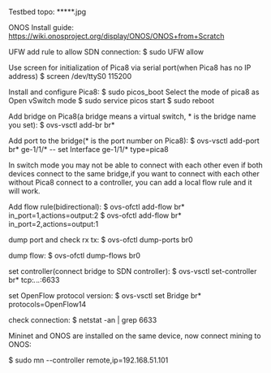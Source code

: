 Testbed topo:
 *****.jpg
 
ONOS Install guide:
https://wiki.onosproject.org/display/ONOS/ONOS+from+Scratch

UFW add rule to allow SDN connection:
$ sudo UFW allow <port>

Use screen for initialization of Pica8 via serial port(when Pica8 has no IP address)
$ screen /dev/ttyS0 115200

Install and configure Pica8:
$ sudo picos_boot
Select the mode of pica8 as Open vSwitch mode
$ sudo service picos start
$ sudo reboot

Add bridge on Pica8(a bridge means a virtual switch, * is the bridge name you set):
$ ovs-vsctl add-br br* 

Add port to the bridge(* is the port number on Pica8):
$ ovs-vsctl add-port br* ge-1/1/* -- set Interface ge-1/1/* type=pica8 

In switch mode you may not be able to connect with each other even if both devices connect to the same bridge,if you want to connect with each other without Pica8 connect to a controller, you can add a local flow rule and it will work.

Add flow rule(bidirectional):
$ ovs-ofctl add-flow br* in_port=1,actions=output:2
$ ovs-ofctl add-flow br* in_port=2,actions=output:1

dump port and check rx tx:
$ ovs-ofctl dump-ports br0

dump flow:
$ ovs-ofctl dump-flows br0

set controller(connect bridge to SDN controller):
$ ovs-vsctl set-controller br* tcp:*.*.*.*:6633

set OpenFlow protocol version:
$ ovs-vsctl set Bridge br* protocols=OpenFlow14


check connection:
$ netstat -an | grep 6633

Mininet and ONOS are installed on the same device, now connect mining to ONOS:

$ sudo mn --controller remote,ip=192.168.51.101
